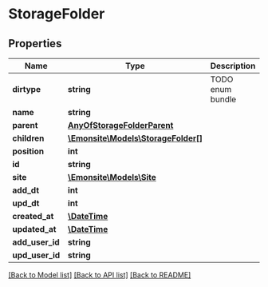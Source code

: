 # StorageFolder

## Properties
Name | Type | Description | Notes
------------ | ------------- | ------------- | -------------
**dirtype** | **string** | TODO enum bundle | [optional] 
**name** | **string** |  | [optional] 
**parent** | [**AnyOfStorageFolderParent**](AnyOfStorageFolderParent.md) |  | [optional] 
**children** | [**\Emonsite\Models\StorageFolder[]**](StorageFolder.md) |  | [optional] 
**position** | **int** |  | [optional] 
**id** | **string** |  | [optional] 
**site** | [**\Emonsite\Models\Site**](Site.md) |  | [optional] 
**add_dt** | **int** |  | [optional] 
**upd_dt** | **int** |  | [optional] 
**created_at** | [**\DateTime**](\DateTime.md) |  | [optional] 
**updated_at** | [**\DateTime**](\DateTime.md) |  | [optional] 
**add_user_id** | **string** |  | [optional] 
**upd_user_id** | **string** |  | [optional] 

[[Back to Model list]](../../README.md#documentation-for-models) [[Back to API list]](../../README.md#documentation-for-api-endpoints) [[Back to README]](../../README.md)

